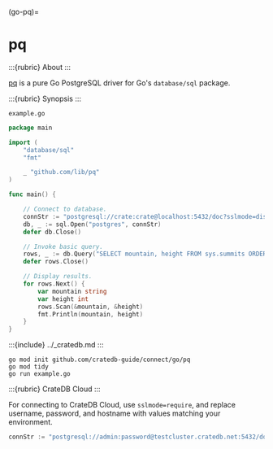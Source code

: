 (go-pq)=
# pq

:::{rubric} About
:::

[pq] is a pure Go PostgreSQL driver for Go's `database/sql` package.

:::{rubric} Synopsis
:::

`example.go`
```go
package main

import (
    "database/sql"
    "fmt"

    _ "github.com/lib/pq"
)

func main() {

    // Connect to database.
    connStr := "postgresql://crate:crate@localhost:5432/doc?sslmode=disable"
    db, _ := sql.Open("postgres", connStr)
    defer db.Close()

    // Invoke basic query.
    rows, _ := db.Query("SELECT mountain, height FROM sys.summits ORDER BY height DESC LIMIT 3")
    defer rows.Close()

    // Display results.
    for rows.Next() {
        var mountain string
        var height int
        rows.Scan(&mountain, &height)
        fmt.Println(mountain, height)
    }
}
```

:::{include} ../_cratedb.md
:::
```shell
go mod init github.com/cratedb-guide/connect/go/pq
go mod tidy
go run example.go
```

:::{rubric} CrateDB Cloud
:::

For connecting to CrateDB Cloud, use `sslmode=require`, and
replace username, password, and hostname with values matching
your environment.
```go
connStr := "postgresql://admin:password@testcluster.cratedb.net:5432/doc?sslmode=require"
```


[pq]: https://github.com/lib/pq
